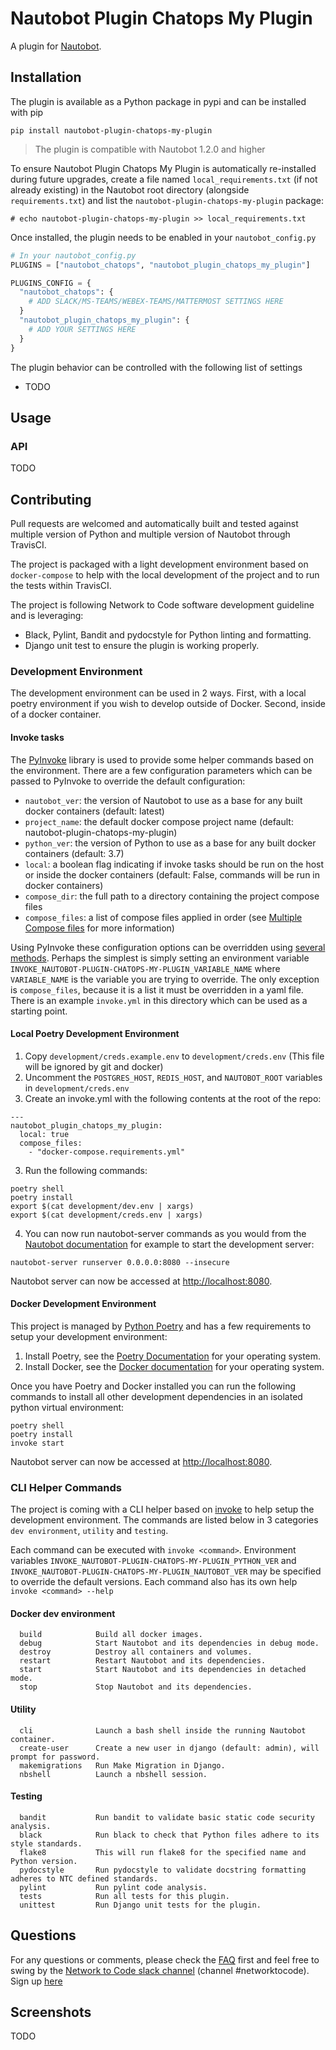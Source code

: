 # Nautobot Plugin Chatops My Plugin

A plugin for [Nautobot](https://github.com/nautobot/nautobot).

## Installation

The plugin is available as a Python package in pypi and can be installed with pip

```shell
pip install nautobot-plugin-chatops-my-plugin
```

> The plugin is compatible with Nautobot 1.2.0 and higher

To ensure Nautobot Plugin Chatops My Plugin is automatically re-installed during future upgrades, create a file named `local_requirements.txt` (if not already existing) in the Nautobot root directory (alongside `requirements.txt`) and list the `nautobot-plugin-chatops-my-plugin` package:

```no-highlight
# echo nautobot-plugin-chatops-my-plugin >> local_requirements.txt
```

Once installed, the plugin needs to be enabled in your `nautobot_config.py`

```python
# In your nautobot_config.py
PLUGINS = ["nautobot_chatops", "nautobot_plugin_chatops_my_plugin"]

PLUGINS_CONFIG = {
  "nautobot_chatops": {
    # ADD SLACK/MS-TEAMS/WEBEX-TEAMS/MATTERMOST SETTINGS HERE
  }
  "nautobot_plugin_chatops_my_plugin": {
    # ADD YOUR SETTINGS HERE
  }
}
```

The plugin behavior can be controlled with the following list of settings

- TODO

## Usage

### API

TODO

## Contributing

Pull requests are welcomed and automatically built and tested against multiple version of Python and multiple version of Nautobot through TravisCI.

The project is packaged with a light development environment based on `docker-compose` to help with the local development of the project and to run the tests within TravisCI.

The project is following Network to Code software development guideline and is leveraging:

- Black, Pylint, Bandit and pydocstyle for Python linting and formatting.
- Django unit test to ensure the plugin is working properly.

### Development Environment

The development environment can be used in 2 ways. First, with a local poetry environment if you wish to develop outside of Docker. Second, inside of a docker container.

#### Invoke tasks

The [PyInvoke](http://www.pyinvoke.org/) library is used to provide some helper commands based on the environment.  There are a few configuration parameters which can be passed to PyInvoke to override the default configuration:

* `nautobot_ver`: the version of Nautobot to use as a base for any built docker containers (default: latest)
* `project_name`: the default docker compose project name (default: nautobot-plugin-chatops-my-plugin)
* `python_ver`: the version of Python to use as a base for any built docker containers (default: 3.7)
* `local`: a boolean flag indicating if invoke tasks should be run on the host or inside the docker containers (default: False, commands will be run in docker containers)
* `compose_dir`: the full path to a directory containing the project compose files
* `compose_files`: a list of compose files applied in order (see [Multiple Compose files](https://docs.docker.com/compose/extends/#multiple-compose-files) for more information)

Using PyInvoke these configuration options can be overridden using [several methods](http://docs.pyinvoke.org/en/stable/concepts/configuration.html).  Perhaps the simplest is simply setting an environment variable `INVOKE_NAUTOBOT-PLUGIN-CHATOPS-MY-PLUGIN_VARIABLE_NAME` where `VARIABLE_NAME` is the variable you are trying to override.  The only exception is `compose_files`, because it is a list it must be overridden in a yaml file.  There is an example `invoke.yml` in this directory which can be used as a starting point.

#### Local Poetry Development Environment

1.  Copy `development/creds.example.env` to `development/creds.env` (This file will be ignored by git and docker)
2.  Uncomment the `POSTGRES_HOST`, `REDIS_HOST`, and `NAUTOBOT_ROOT` variables in `development/creds.env`
3.  Create an invoke.yml with the following contents at the root of the repo:

```shell
---
nautobot_plugin_chatops_my_plugin:
  local: true
  compose_files:
    - "docker-compose.requirements.yml"
```

3.  Run the following commands:

```shell
poetry shell
poetry install
export $(cat development/dev.env | xargs)
export $(cat development/creds.env | xargs) 
```

4.  You can now run nautobot-server commands as you would from the [Nautobot documentation](https://nautobot.readthedocs.io/en/latest/) for example to start the development server:

```shell
nautobot-server runserver 0.0.0.0:8080 --insecure
```

Nautobot server can now be accessed at [http://localhost:8080](http://localhost:8080).

#### Docker Development Environment

This project is managed by [Python Poetry](https://python-poetry.org/) and has a few requirements to setup your development environment:

1.  Install Poetry, see the [Poetry Documentation](https://python-poetry.org/docs/#installation) for your operating system.
2.  Install Docker, see the [Docker documentation](https://docs.docker.com/get-docker/) for your operating system.

Once you have Poetry and Docker installed you can run the following commands to install all other development dependencies in an isolated python virtual environment:

```shell
poetry shell
poetry install
invoke start
```

Nautobot server can now be accessed at [http://localhost:8080](http://localhost:8080).

### CLI Helper Commands

The project is coming with a CLI helper based on [invoke](http://www.pyinvoke.org/) to help setup the development environment. The commands are listed below in 3 categories `dev environment`, `utility` and `testing`. 

Each command can be executed with `invoke <command>`. Environment variables `INVOKE_NAUTOBOT-PLUGIN-CHATOPS-MY-PLUGIN_PYTHON_VER` and `INVOKE_NAUTOBOT-PLUGIN-CHATOPS-MY-PLUGIN_NAUTOBOT_VER` may be specified to override the default versions. Each command also has its own help `invoke <command> --help`

#### Docker dev environment

```no-highlight
  build            Build all docker images.
  debug            Start Nautobot and its dependencies in debug mode.
  destroy          Destroy all containers and volumes.
  restart          Restart Nautobot and its dependencies.
  start            Start Nautobot and its dependencies in detached mode.
  stop             Stop Nautobot and its dependencies.
```

#### Utility

```no-highlight
  cli              Launch a bash shell inside the running Nautobot container.
  create-user      Create a new user in django (default: admin), will prompt for password.
  makemigrations   Run Make Migration in Django.
  nbshell          Launch a nbshell session.
```

#### Testing

```no-highlight
  bandit           Run bandit to validate basic static code security analysis.
  black            Run black to check that Python files adhere to its style standards.
  flake8           This will run flake8 for the specified name and Python version.
  pydocstyle       Run pydocstyle to validate docstring formatting adheres to NTC defined standards.
  pylint           Run pylint code analysis.
  tests            Run all tests for this plugin.
  unittest         Run Django unit tests for the plugin.
```

## Questions

For any questions or comments, please check the [FAQ](FAQ.md) first and feel free to swing by the [Network to Code slack channel](https://networktocode.slack.com/) (channel #networktocode).
Sign up [here](http://slack.networktocode.com/)

## Screenshots

TODO
